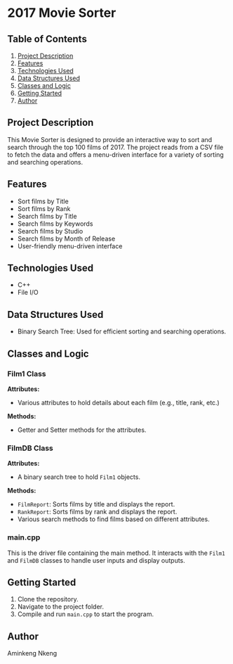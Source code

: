 # 2017 Movie Sorter

## Table of Contents
1. [Project Description](#project-description)
2. [Features](#features)
3. [Technologies Used](#technologies-used)
4. [Data Structures Used](#data-structures-used)
5. [Classes and Logic](#classes-and-logic)
6. [Getting Started](#getting-started)
7. [Author](#author)

## Project Description
This Movie Sorter is designed to provide an interactive way to sort and search through the top 100 films of 2017. The project reads from a CSV file to fetch the data and offers a menu-driven interface for a variety of sorting and searching operations.

## Features
- Sort films by Title
- Sort films by Rank
- Search films by Title
- Search films by Keywords
- Search films by Studio
- Search films by Month of Release
- User-friendly menu-driven interface

## Technologies Used
- C++
- File I/O

## Data Structures Used
- Binary Search Tree: Used for efficient sorting and searching operations.
  
## Classes and Logic

### Film1 Class
**Attributes:**
- Various attributes to hold details about each film (e.g., title, rank, etc.)

**Methods:**
- Getter and Setter methods for the attributes.

### FilmDB Class
**Attributes:**
- A binary search tree to hold `Film1` objects.

**Methods:**
- `FilmReport`: Sorts films by title and displays the report.
- `RankReport`: Sorts films by rank and displays the report.
- Various search methods to find films based on different attributes.

### main.cpp
This is the driver file containing the main method. It interacts with the `Film1` and `FilmDB` classes to handle user inputs and display outputs.

## Getting Started
1. Clone the repository.
2. Navigate to the project folder.
3. Compile and run `main.cpp` to start the program.

## Author
Aminkeng Nkeng
